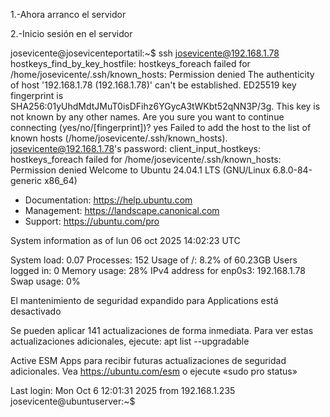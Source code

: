 1.-Ahora arranco el servidor

2.-Inicio sesión en el servidor

josevicente@josevicenteportatil:~$ ssh josevicente@192.168.1.78
hostkeys_find_by_key_hostfile: hostkeys_foreach failed for /home/josevicente/.ssh/known_hosts: Permission denied
The authenticity of host '192.168.1.78 (192.168.1.78)' can't be established.
ED25519 key fingerprint is SHA256:01yUhdMdtJMuT0isDFihz6YGycA3tWKbt52qNN3P/3g.
This key is not known by any other names.
Are you sure you want to continue connecting (yes/no/[fingerprint])? yes
Failed to add the host to the list of known hosts (/home/josevicente/.ssh/known_hosts).
josevicente@192.168.1.78's password: 
client_input_hostkeys: hostkeys_foreach failed for /home/josevicente/.ssh/known_hosts: Permission denied
Welcome to Ubuntu 24.04.1 LTS (GNU/Linux 6.8.0-84-generic x86_64)

 * Documentation:  https://help.ubuntu.com
 * Management:     https://landscape.canonical.com
 * Support:        https://ubuntu.com/pro

 System information as of lun 06 oct 2025 14:02:23 UTC

  System load:  0.07              Processes:               152
  Usage of /:   8.2% of 60.23GB   Users logged in:         0
  Memory usage: 28%               IPv4 address for enp0s3: 192.168.1.78
  Swap usage:   0%


El mantenimiento de seguridad expandido para Applications está desactivado

Se pueden aplicar 141 actualizaciones de forma inmediata.
Para ver estas actualizaciones adicionales, ejecute: apt list --upgradable

Active ESM Apps para recibir futuras actualizaciones de seguridad adicionales.
Vea https://ubuntu.com/esm o ejecute «sudo pro status»


Last login: Mon Oct  6 12:01:31 2025 from 192.168.1.235
josevicente@ubuntuserver:~$ 

